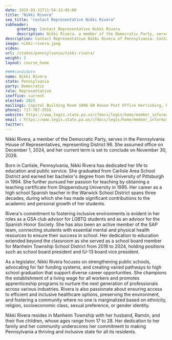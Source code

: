 ```yaml
---
date: 2025-03-31T11:54:12-05:00
title: "Nikki Rivera"
seo_title: "contact Representative Nikki Rivera"
subheader:
     greeting: Contact Representative Nikki Rivera
     description: Nikki Rivera, a member of the Democratic Party, serves in the Pennsylvania House of Representatives, representing District 96. She assumed office on December 1, 2024, and her current term is set to conclude on November 30, 2026.
description: Contact Representative Nikki Rivera of Pennsylvania. Contact information for Nikki Rivera includes email address, phone number, and mailing address.
image: nikki-rivera.jpeg
video:
url: /states/pennsylvania/nikki-rivera/
weight: 1
layout: course_home

####candidate
name: Nikki Rivera
state: Pennsylvania
party: Democratic
role: Representative
inoffice: current
elected: 2025
mailing1: Capitol Building Room 109A EW House Post Office Harrisburg, PA 17120 
phone1: 717-787-3555
website: https://www.legis.state.pa.us/cfdocs/legis/home/member_information/House_bio.cfm?id=2030/
email : https://www.legis.state.pa.us/cfdocs/legis/home/member_information/House_bio.cfm?id=2030/
twitter: 
---
```

Nikki Rivera, a member of the Democratic Party, serves in the Pennsylvania House of Representatives, representing District 96. She assumed office on December 1, 2024, and her current term is set to conclude on November 30, 2026.

Born in Carlisle, Pennsylvania, Nikki Rivera has dedicated her life to education and public service. She graduated from Carlisle Area School District and earned her bachelor's degree from the University of Pittsburgh in 1994. She further pursued her passion for teaching by obtaining a teaching certificate from Shippensburg University in 1995. Her career as a high school Spanish teacher in the Warwick School District spans three decades, during which she has made significant contributions to the academic and personal growth of her students.

Rivera's commitment to fostering inclusive environments is evident in her roles as a GSA club advisor for LGBTQ students and as an advisor for the Spanish Honor Society. She has also been an active member of the SAP team, connecting students with essential mental and physical health resources to ensure their success in school. Her dedication to education extended beyond the classroom as she served as a school board member for Manheim Township School District from 2016 to 2024, holding positions such as school board president and IU-13 board vice president.

As a legislator, Nikki Rivera focuses on strengthening public schools, advocating for fair funding systems, and creating varied pathways to high school graduation that support diverse career opportunities. She champions the establishment of a living wage for all workers and promotes apprenticeship programs to nurture the next generation of professionals across various industries. Rivera is also passionate about ensuring access to efficient and inclusive healthcare options, preserving the environment, and fostering a community where no one is marginalized based on ethnicity, religion, socioeconomic class, sexual preference, or gender identity.

Nikki Rivera resides in Manheim Township with her husband, Ramón, and their five children, whose ages range from 17 to 28. Her dedication to her family and her community underscores her commitment to making Pennsylvania a thriving and inclusive state for all its residents.
